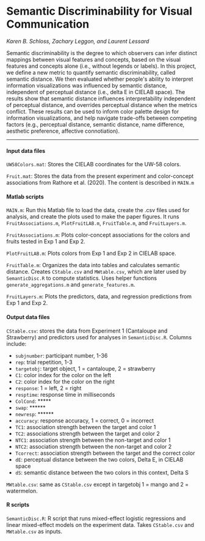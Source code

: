 

# Semantic Discriminability for Visual Communication 

_Karen B. Schloss, Zachary Leggon, and Laurent Lessard_

Semantic discriminability is the degree to which observers can infer distinct mappings between visual features and concepts, based on the visual features and concepts alone (i.e., without legends or labels). In this project, we define a new metric to quantify semantic discriminability, called semantic distance. We then evaluated whether people's ability to interpret information visualizations was influenced by semantic distance, independent of perceptual distance (i.e., delta E in CIELAB space). The results show that semantic distance influences interpretability independent of perceptual distance, and overrides perceptual distance when the metrics conflict. These results can be used to inform color palette design for information visualizations, and help navigate trade-offs between competing factors (e.g., perceptual distance, semantic distance, name difference, aesthetic preference, affective connotiation). 

---

#### Input data files

`UW58Colors.mat`: Stores the CIELAB coordinates for the UW-58 colors.

`Fruit.mat`: Stores the data from the present experiment and color-concept associations from Rathore et al. (2020). The content is described in `MAIN.m`

#### Matlab scripts

`MAIN.m`: Run this Matlab file to load the data, create the .csv files used for analysis, and create the plots used to make the paper figures. It runs `FruitAssociations.m`, `PlotFruitLAB.m`, `FruitTable.m`, and `FruitLayers.m`.

`FruitAssociations.m`: Plots color-concept associations for the colors and fruits tested in Exp 1 and Exp 2.

`PlotFruitLAB.m`: Plots colors from Exp 1 and Exp 2 in CIELAB space.

`FruitTable.m`: Organizes the data into tables and calculates semantic distance. Creates `CStable.csv` and `MWtable.csv`, which are later used by `SemanticDisc.R` to compute statistics. Uses helper functions `generate_aggregations.m` and `generate_features.m`.

`FruitLayers.m`: Plots the predictors, data, and regression predictions from Exp 1 and Exp 2.

#### Output data files

`CStable.csv`: stores the data from Experiment 1 (Cantaloupe and Strawberry) and predictors used for analyses in `SemanticDisc.R`. Columns include:
 - `subjnumber`: participant number, 1-36
 - `rep`: trial repetition, 1-3
 - `targetobj`: target object, 1 = cantaloupe, 2 = strawberry
 - `C1`: color index for the color on the left
 - `C2`: color index for the color on the right
 - `response`: 1 = left, 2 = right
 - `resptime`: response time in milliseconds
 - `ColCond`: *****
 - `swap`: ******
 - `newresp`: ******
 - `accuracy`: response accuracy, 1 = correct, 0 = incorrect
 - `TC1`: association strength between the target and color 1
 - `TC2`: associations strength between the target and color 2
 - `NTC1`: association strength between the non-target and color 1
 - `NTC2`: association strength between the non-target and color 2
 - `Tcorrect`: association strength between the target and the correct color
 - `dE`: perceptual distance between the two colors, Delta E, in CIELAB space
 - `dS`: semantic distance between the two colors in this context, Delta S

`MWtable.csv`: same as `CStable.csv` except in targetobj 1 = mango and 2 = watermelon.

#### R scripts

`SemanticDisc.R`: R script that runs mixed-effect logistic regressions and linear mixed-effect models on the experiment data. Takes `CStable.csv` and `MWtable.csv` as inputs.





